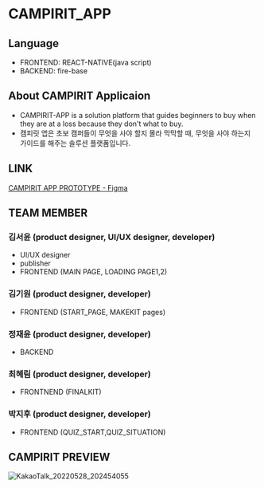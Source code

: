 # CAMPIRIT_APP
## Language
* FRONTEND: REACT-NATIVE(java script)
* BACKEND: fire-base

## About CAMPIRIT Applicaion   
* CAMPIRIT-APP is a solution platform that guides beginners to buy when they are at a loss because they don't what to buy. 
* 캠피릿 앱은 초보 캠퍼들이 무엇을 사야 할지 몰라 막막할 때, 무엇을 사야 하는지 가이드를 해주는 솔루션 플랫폼입니다. 

## LINK
[CAMPIRIT APP PROTOTYPE - Figma](https://www.figma.com/file/0aGrFbypteQBU0uSoMEz3v/CAMPIRIT_APP_FINAL?node-id=0%3A1)

## TEAM MEMBER
### 김서윤 (product designer, UI/UX designer, developer)
* UI/UX designer
* publisher 
* FRONTEND (MAIN PAGE, LOADING PAGE1,2)
### 김기원 (product designer, developer)
* FRONTEND (START_PAGE, MAKEKIT pages)
### 정재윤 (product designer, developer)
* BACKEND
### 최혜림 (product designer, developer)
* FRONTNEND (FINALKIT) 
### 박지후 (product designer, developer)
* FRONTEND (QUIZ_START,QUIZ_SITUATION)


## CAMPIRIT PREVIEW
![KakaoTalk_20220528_202454055](https://user-images.githubusercontent.com/72431775/170829522-0d6c67f2-d2e1-4d95-80dc-9886d2d48c4e.jpg)
